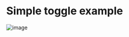 # Simple toggle example
![image](https://github.com/user-attachments/assets/a464fb76-39ee-42fa-9bc1-71fa4086ff38)


